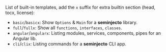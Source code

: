 List of built-in templates, add the `x` suffix for extra builtin section (head, tocx, license):

- `basic`/`basicx`: Show `Options` & `Main` for a **seminjecto** library.
- `full`/`fullx`: Show all `functions`, `interfaces`, `classes`.
- `angular`/`angularx`: Listing modules, services, components, pipes for an Angular lib.
- `cli`/`clix`: Listing commands for a **seminjecto** CLI app.